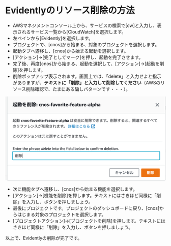 # Evidentlyのリソース削除の方法

- AWSマネジメントコンソール上から、サービスの検索で[cw]と入力し、表示されるサービス一覧から[CloudWatch]を選択します。
- 左ペインから[Evidently]を選択します。
- プロジェクトで、[cnos]から始まる、対象のプロジェクトを選択します。
- 起動タブへ遷移し、[cnos]から始まる起動を選択します。
- [アクション]→[完了としてマーク]を押し、起動を完了させます。
- 完了後、再度[cnos]から始まる、起動を選択して、[アクション]→[起動を削除]を押します。
- 削除ポップアップ表示されます。画面上では、「delete」と入力せよと指示がありますが、**テキストに「削除」と入力して削除してください**（AWSのリソース削除確認で、たまにある騙しパターンです・・・）。

![](./images/evidently-delete-popup.png)

- 次に機能タブへ遷移し、[cnos]から始まる機能を選択します。
- [アクション]→[機能を削除]を押します。テキストにはさきほど同様に「削除」を入力し、ボタンを押しましょう。
- 最後にプロジェクトです。プロジェクトのダッシュボードに戻り、[cnos]からはじまる対象のプロジェクトを選択します。
- [プロジェクトアクション]→[プロジェクトを削除]を押します。テキストにはさきほど同様に「削除」を入力し、ボタンを押しましょう。

 
以上で、Evidentlyの削除が完了です。
